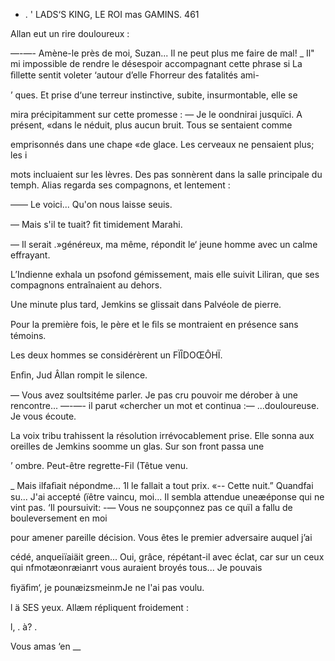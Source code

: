  

-   .  ' LADS‘S KING, LE ROI mas GAMINS. 461

Allan eut un rire douloureux :

—-—- Amène-le près de moi, Suzan... Il ne peut plus me faire de mal!
_ Il" mi impossible de rendre le désespoir accompagnant cette phrase si
 La ﬁllette sentit voleter ‘autour d’elle Fhorreur des fatalités ami-

’ ques. Et prise d‘une terreur instinctive, subite, insurmontable, elle se

mira précipitamment sur cette promesse :
— Je le oondnirai jusquïci.
A présent, «dans le néduit, plus aucun bruit. Tous se sentaient comme

emprisonnés dans une chape «de glace. Les cerveaux ne pensaient plus; les i

mots incluaient sur les lèvres. Des pas sonnèrent dans la salle principale du
temph. Alias regarda ses compagnons, et lentement :

—— Le voici... Qu'on nous laisse seuis.

— Mais s'il te tuait? ﬁt timidement Marahi.

— Il serait .»généreux, ma même, répondit le‘ jeune homme avec un calme
effrayant.

L’Indienne exhala un psofond gémissement, mais elle suivit Liliran, que
ses compagnons entraînaient au dehors.

Une minute plus tard, Jemkins se glissait dans Palvéole de pierre.

Pour la première fois, le père et le ﬁls se montraient en présence sans
témoins.

Les deux hommes se considérèrent un FÏÎDOŒÔHÏ.

Enﬁn, Jud Âllan rompit le silence.

— Vous avez soultsitéme parler. Je  pas cru pouvoir me dérober à
une rencontre... —-—- il parut «chercher un mot et continua :— ...douloureuse.
Je vous écoute.

La voix tribu  trahissent la résolution irrévocablement prise. Elle
sonna aux oreilles de Jemkins soomme un glas. Sur son front passa une

’ ombre. Peut-être regrette-Fil (Têtue venu.

_ Mais ilfaﬁait népondme... 1l le fallait a tout prix.
«-- Cette nuit.” Quandfai su... J'ai accepté (ïêtre vaincu, moi...
Il sembla attendue uneæéponse qui ne vint pas. ‘Il poursuivit:
-— Vous ne soupçonnez pas ce quïl a fallu de bouleversement en moi

pour amener pareille décision. Vous êtes le premier adversaire auquel j’ai

cédé, anqueiïaiäit green... Oui, grâce, répétant-il avec éclat, car sur un
 ceux qui nfmotæonræianrt vous auraient broyés tous... Je pouvais

 ﬁyäﬁm‘, je pounæizsmeinmJe ne l'ai pas voulu.

l ä    SES yeux. Allæm répliquent froidement :

l, . à? .

  Vous amas ‘en  __

    

